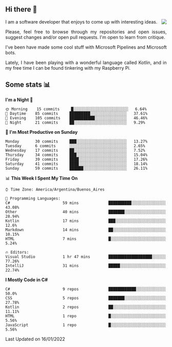 ## Hi there :slightly_smiling_face:

<img src="https://github-readme-stats.vercel.app/api?username=victorgrycuk&show_icons=true&count_private=true&title_color=F7941E&icon_color=F7941E" align="right">

<p align="justify">
I am a software developer that enjoys to come up with interesting ideas.
<p/>

<p align= "justify">
Please, feel free to browse through my repositories and open issues, suggest changes and/or open pull requests. I'm open to learn from critique.
<p/>


<p align= "justify">
I've been have made some cool stuff with Microsoft Pipelines and Microsoft bots.
<p/>

<p align= "justify">
Lately, I have been playing with a wonderful language called Kotlin, and in my free time I can be found tinkering with my Raspberry Pi.
<p/>

## Some stats :bar_chart:
<!--START_SECTION:waka-->
**I'm a Night 🦉** 

```text
🌞 Morning    15 commits     █░░░░░░░░░░░░░░░░░░░░░░░░   6.64% 
🌆 Daytime    85 commits     █████████░░░░░░░░░░░░░░░░   37.61% 
🌃 Evening    105 commits    ███████████░░░░░░░░░░░░░░   46.46% 
🌙 Night      21 commits     ██░░░░░░░░░░░░░░░░░░░░░░░   9.29%

```
📅 **I'm Most Productive on Sunday** 

```text
Monday       30 commits     ███░░░░░░░░░░░░░░░░░░░░░░   13.27% 
Tuesday      6 commits      ░░░░░░░░░░░░░░░░░░░░░░░░░   2.65% 
Wednesday    17 commits     ██░░░░░░░░░░░░░░░░░░░░░░░   7.52% 
Thursday     34 commits     ███░░░░░░░░░░░░░░░░░░░░░░   15.04% 
Friday       39 commits     ████░░░░░░░░░░░░░░░░░░░░░   17.26% 
Saturday     41 commits     ████░░░░░░░░░░░░░░░░░░░░░   18.14% 
Sunday       59 commits     ██████░░░░░░░░░░░░░░░░░░░   26.11%

```


📊 **This Week I Spent My Time On** 

```text
⌚︎ Time Zone: America/Argentina/Buenos_Aires

💬 Programming Languages: 
C#                       59 mins             ██████████░░░░░░░░░░░░░░░   43.08% 
Other                    40 mins             ███████░░░░░░░░░░░░░░░░░░   28.94% 
Kotlin                   17 mins             ███░░░░░░░░░░░░░░░░░░░░░░   12.6% 
Markdown                 14 mins             ██░░░░░░░░░░░░░░░░░░░░░░░   10.15% 
HTML                     7 mins              █░░░░░░░░░░░░░░░░░░░░░░░░   5.24%

🔥 Editors: 
Visual Studio            1 hr 47 mins        ███████████████████░░░░░░   77.26% 
IntelliJ                 31 mins             █████░░░░░░░░░░░░░░░░░░░░   22.74%

```

**I Mostly Code in C#** 

```text
C#                       9 repos             ████████████░░░░░░░░░░░░░   50.0% 
CSS                      5 repos             ███████░░░░░░░░░░░░░░░░░░   27.78% 
Kotlin                   2 repos             ██░░░░░░░░░░░░░░░░░░░░░░░   11.11% 
HTML                     1 repo              █░░░░░░░░░░░░░░░░░░░░░░░░   5.56% 
JavaScript               1 repo              █░░░░░░░░░░░░░░░░░░░░░░░░   5.56%

```



 Last Updated on 16/01/2022
<!--END_SECTION:waka-->
